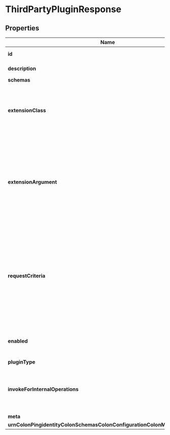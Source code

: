 

# ThirdPartyPluginResponse


## Properties

| Name | Type | Description | Notes |
|------------ | ------------- | ------------- | -------------|
|**id** | **String** | Name of the Plugin |  |
|**description** | **String** | A description for this Plugin |  [optional] |
|**schemas** | **List&lt;EnumthirdPartyPluginSchemaUrn&gt;** |  |  |
|**extensionClass** | **String** | The fully-qualified name of the Java class providing the logic for the Third Party Plugin. |  |
|**extensionArgument** | **List&lt;String&gt;** | The set of arguments used to customize the behavior for the Third Party Plugin. Each configuration property should be given in the form &#39;name&#x3D;value&#39;. |  [optional] |
|**requestCriteria** | **String** | Specifies a set of request criteria that may be used to indicate that this Third Party Plugin should only be invoked for operations in which the associated request matches this criteria. |  [optional] |
|**enabled** | **Boolean** | Indicates whether the plug-in is enabled for use. |  |
|**pluginType** | **List&lt;EnumpluginPluginTypeProp&gt;** |  |  |
|**invokeForInternalOperations** | **Boolean** | Indicates whether the plug-in should be invoked for internal operations. |  [optional] |
|**meta** | [**MetaMeta**](MetaMeta.md) |  |  [optional] |
|**urnColonPingidentityColonSchemasColonConfigurationColonMessagesColon20** | [**MetaUrnPingidentitySchemasConfigurationMessages20**](MetaUrnPingidentitySchemasConfigurationMessages20.md) |  |  [optional] |



